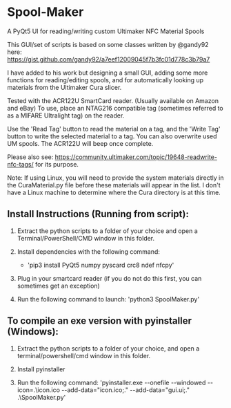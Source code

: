 # Spool-Maker
A PyQt5 UI for reading/writing custom Ultimaker NFC Material Spools

This GUI/set of scripts is based on some classes written by @gandy92 here: https://gist.github.com/gandy92/a7eef12009045f7b3fc01d778c3b79a7

I have added to his work but designing a small GUI, adding some more functions for reading/editing spools, and for automatically looking up materials from the Ultimaker Cura slicer.

Tested with the ACR122U SmartCard reader. (Usually available on Amazon and eBay)
To use, place an NTAG216 compatible tag (sometimes referred to as a MIFARE Ultralight tag) on the reader.

Use the 'Read Tag' button to read the material on a tag, and the 'Write Tag' button to write the selected material to a tag.
You can also overwrite used UM spools. The ACR122U will beep once complete.

Please also see: https://community.ultimaker.com/topic/19648-readwrite-nfc-tags/ for its purpose.

Note: If using Linux, you will need to provide the system materials directly in the CuraMaterial.py file before these materials will appear in the list.
I don't have a Linux machine to determine where the Cura directory is at this time.

Install Instructions (Running from script):
-------------------------------------------------------
1. Extract the python scripts to a folder of your choice and open a Terminal/PowerShell/CMD window in this folder.

2. Install dependencies with the following command:
    - 'pip3 install PyQt5 numpy pyscard crc8 ndef nfcpy'

3. Plug in your smartcard reader (if you do not do this first, you can sometimes get an exception)

4. Run the following command to launch: 'python3 SpoolMaker.py'


To compile an exe version with pyinstaller (Windows):
-------------------------------------------------------
1. Extract the python scripts to a folder of your choice, and open a terminal/powershell/cmd window in this folder.

2. Install pyinstaller

3. Run the following command: 'pyinstaller.exe --onefile --windowed --icon=.\icon.ico --add-data="icon.ico;." --add-data="gui.ui;." .\SpoolMaker.py'
